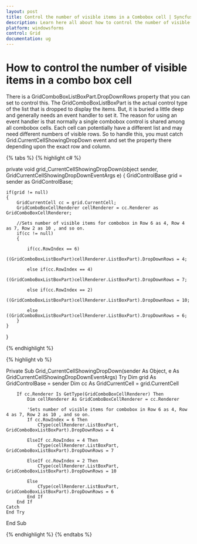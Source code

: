 ```yaml
---
layout: post
title: Control the number of visible items in a Combobox cell | Syncfusion
description: Learn here all about how to control the number of visible items in a combo box cell of Syncfusion Windows Forms GridControl control and more.
platform: windowsforms
control: Grid
documentation: ug
---
```


# How to control the number of visible items in a combo box cell

There is a GridComboBoxListBoxPart.DropDownRows property that you can set to control this. The GridComboBoxListBoxPart is the actual control type of the list that is dropped to display the items. But, it is buried a little deep and generally needs an event handler to set it. The reason for using an event handler is that normally a single combobox control is shared among all combobox cells. Each cell can potentially have a different list and may need different numbers of visible rows. So to handle this, you must catch Grid.CurrentCellShowingDropDown event and set the property there depending upon the exact row and column.

{% tabs %}
{% highlight c# %}

private void grid_CurrentCellShowingDropDown(object sender, GridCurrentCellShowingDropDownEventArgs e)
{ 
    GridControlBase grid = sender as GridControlBase; 

    if(grid != null) 
    { 
        GridCurrentCell cc = grid.CurrentCell; 
        GridComboBoxCellRenderer cellRenderer = cc.Renderer as GridComboBoxCellRenderer;

		//Sets number of visible items for combobox in Row 6 as 4, Row 4 as 7, Row 2 as 10 , and so on. 
        if(cc != null) 
        {

            if(cc.RowIndex == 6) 
                 ((GridComboBoxListBoxPart)cellRenderer.ListBoxPart).DropDownRows = 4; 

            else if(cc.RowIndex == 4) 
                 ((GridComboBoxListBoxPart)cellRenderer.ListBoxPart).DropDownRows = 7; 
 
            else if(cc.RowIndex == 2)
                 ((GridComboBoxListBoxPart)cellRenderer.ListBoxPart).DropDownRows = 10; 
 
            else ((GridComboBoxListBoxPart)cellRenderer.ListBoxPart).DropDownRows = 6; 
        } 
    }
}

{% endhighlight %}

{% highlight vb %}

Private Sub Grid_CurrentCellShowingDropDown(sender As Object, e As GridCurrentCellShowingDropDownEventArgs)
    Try
        Dim grid As GridControlBase = sender
        Dim cc As GridCurrentCell = grid.CurrentCell

        If cc.Renderer Is GetType(GridComboBoxCellRenderer) Then
            Dim cellRenderer As GridComboBoxCellRenderer = cc.Renderer
			
			'Sets number of visible items for combobox in Row 6 as 4, Row 4 as 7, Row 2 as 10 , and so on.
            If cc.RowIndex = 6 Then
                CType(cellRenderer.ListBoxPart, GridComboBoxListBoxPart).DropDownRows = 4

            ElseIf cc.RowIndex = 4 Then
                CType(cellRenderer.ListBoxPart, GridComboBoxListBoxPart).DropDownRows = 7
 
            ElseIf cc.RowIndex = 2 Then
                CType(cellRenderer.ListBoxPart, GridComboBoxListBoxPart).DropDownRows = 10

            Else
                CType(cellRenderer.ListBoxPart, GridComboBoxListBoxPart).DropDownRows = 6
            End If
        End If
    Catch
    End Try
End Sub

{% endhighlight %}
{% endtabs %}